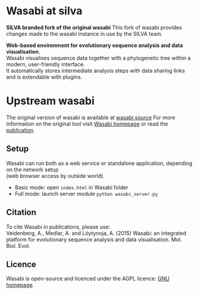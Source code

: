 # Wasabi at silva
**SILVA branded fork of the original wasabi**
This fork of wasabi provides changes made to the wasabi instance in use by the SILVA team.

**Web-based environment for evolutionary sequence analysis and data visualisation.**  
Wasabi visualises sequence data together with a phylogenetic tree within a modern, user-friendly interface.  
It automatically stores intermediate analysis steps with data sharing links and is extendable with plugins.

# Upstream wasabi
The original version of wasabi is available at [wasabi source](https://github.com/veidenberg/wasabi)
For more information on the original tool visit [Wasabi homepage](http://wasabiapp.org) or read the [publication](http://mbe.oxfordjournals.org/content/early/2015/12/02/molbev.msv333).

## Setup
Wasabi can run both as a web service or standalone application, depending on the network setup  
(web browser access by outside world).
* Basic mode: open `index.html` in Wasabi folder
* Full mode: launch server module `python wasabi_server.py`

## Citation
To cite Wasabi in publications, please use:   
Veidenberg, A., Medlar, A. and Löytynoja, A. (2015) Wasabi: an integrated platform for evolutionary sequence analysis and data visualisation. Mol. Biol. Evol.

## Licence
Wasabi is open-source and licenced under the AGPL licence: [GNU homepage](http://www.gnu.org/licenses/agpl).
